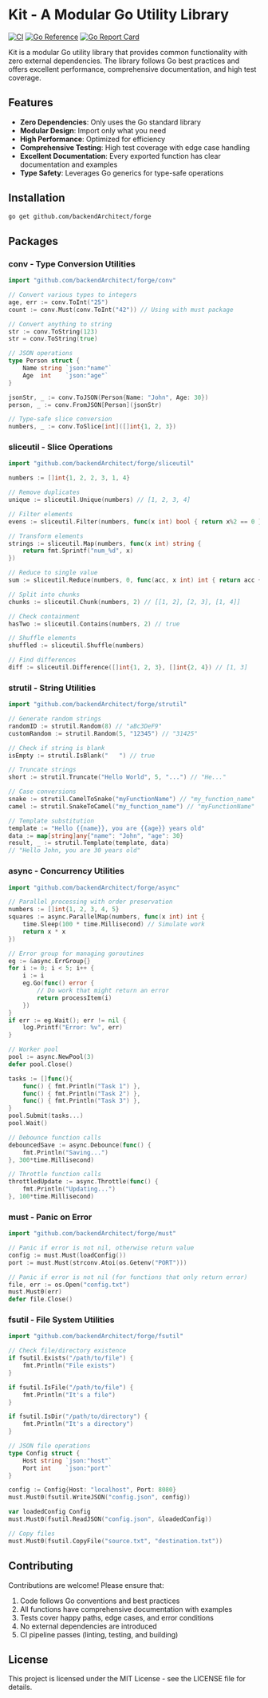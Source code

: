 # Kit - A Modular Go Utility Library

[![CI](https://github.com/backendArchitect/forge/actions/workflows/ci.yml/badge.svg)](https://github.com/backendArchitect/forge/actions/workflows/ci.yml)
[![Go Reference](https://pkg.go.dev/badge/github.com/backendArchitect/forge.svg)](https://pkg.go.dev/github.com/backendArchitect/forge)
[![Go Report Card](https://goreportcard.com/badge/github.com/backendArchitect/forge)](https://goreportcard.com/report/github.com/backendArchitect/forge)

Kit is a modular Go utility library that provides common functionality with zero external dependencies. The library follows Go best practices and offers excellent performance, comprehensive documentation, and high test coverage.

## Features

- **Zero Dependencies**: Only uses the Go standard library
- **Modular Design**: Import only what you need
- **High Performance**: Optimized for efficiency
- **Comprehensive Testing**: High test coverage with edge case handling
- **Excellent Documentation**: Every exported function has clear documentation and examples
- **Type Safety**: Leverages Go generics for type-safe operations

## Installation

```bash
go get github.com/backendArchitect/forge
```

## Packages

### conv - Type Conversion Utilities

```go
import "github.com/backendArchitect/forge/conv"

// Convert various types to integers
age, err := conv.ToInt("25")
count := conv.Must(conv.ToInt("42")) // Using with must package

// Convert anything to string
str := conv.ToString(123)
str = conv.ToString(true)

// JSON operations
type Person struct {
    Name string `json:"name"`
    Age  int    `json:"age"`
}

jsonStr, _ := conv.ToJSON(Person{Name: "John", Age: 30})
person, _ := conv.FromJSON[Person](jsonStr)

// Type-safe slice conversion
numbers, _ := conv.ToSlice[int]([]int{1, 2, 3})
```

### sliceutil - Slice Operations

```go
import "github.com/backendArchitect/forge/sliceutil"

numbers := []int{1, 2, 2, 3, 1, 4}

// Remove duplicates
unique := sliceutil.Unique(numbers) // [1, 2, 3, 4]

// Filter elements
evens := sliceutil.Filter(numbers, func(x int) bool { return x%2 == 0 })

// Transform elements
strings := sliceutil.Map(numbers, func(x int) string { 
    return fmt.Sprintf("num_%d", x) 
})

// Reduce to single value
sum := sliceutil.Reduce(numbers, 0, func(acc, x int) int { return acc + x })

// Split into chunks
chunks := sliceutil.Chunk(numbers, 2) // [[1, 2], [2, 3], [1, 4]]

// Check containment
hasTwo := sliceutil.Contains(numbers, 2) // true

// Shuffle elements
shuffled := sliceutil.Shuffle(numbers)

// Find differences
diff := sliceutil.Difference([]int{1, 2, 3}, []int{2, 4}) // [1, 3]
```

### strutil - String Utilities

```go
import "github.com/backendArchitect/forge/strutil"

// Generate random strings
randomID := strutil.Random(8) // "aBc3DeF9"
customRandom := strutil.Random(5, "12345") // "31425"

// Check if string is blank
isEmpty := strutil.IsBlank("   ") // true

// Truncate strings
short := strutil.Truncate("Hello World", 5, "...") // "He..."

// Case conversions
snake := strutil.CamelToSnake("myFunctionName") // "my_function_name"
camel := strutil.SnakeToCamel("my_function_name") // "myFunctionName"

// Template substitution
template := "Hello {{name}}, you are {{age}} years old"
data := map[string]any{"name": "John", "age": 30}
result, _ := strutil.Template(template, data)
// "Hello John, you are 30 years old"
```

### async - Concurrency Utilities

```go
import "github.com/backendArchitect/forge/async"

// Parallel processing with order preservation
numbers := []int{1, 2, 3, 4, 5}
squares := async.ParallelMap(numbers, func(x int) int {
    time.Sleep(100 * time.Millisecond) // Simulate work
    return x * x
})

// Error group for managing goroutines
eg := &async.ErrGroup{}
for i := 0; i < 5; i++ {
    i := i
    eg.Go(func() error {
        // Do work that might return an error
        return processItem(i)
    })
}
if err := eg.Wait(); err != nil {
    log.Printf("Error: %v", err)
}

// Worker pool
pool := async.NewPool(3)
defer pool.Close()

tasks := []func(){
    func() { fmt.Println("Task 1") },
    func() { fmt.Println("Task 2") },
    func() { fmt.Println("Task 3") },
}
pool.Submit(tasks...)
pool.Wait()

// Debounce function calls
debouncedSave := async.Debounce(func() {
    fmt.Println("Saving...")
}, 300*time.Millisecond)

// Throttle function calls
throttledUpdate := async.Throttle(func() {
    fmt.Println("Updating...")
}, 100*time.Millisecond)
```

### must - Panic on Error

```go
import "github.com/backendArchitect/forge/must"

// Panic if error is not nil, otherwise return value
config := must.Must(loadConfig()) 
port := must.Must(strconv.Atoi(os.Getenv("PORT")))

// Panic if error is not nil (for functions that only return error)
file, err := os.Open("config.txt")
must.Must0(err)
defer file.Close()
```

### fsutil - File System Utilities

```go
import "github.com/backendArchitect/forge/fsutil"

// Check file/directory existence
if fsutil.Exists("/path/to/file") {
    fmt.Println("File exists")
}

if fsutil.IsFile("/path/to/file") {
    fmt.Println("It's a file")
}

if fsutil.IsDir("/path/to/directory") {
    fmt.Println("It's a directory")
}

// JSON file operations
type Config struct {
    Host string `json:"host"`
    Port int    `json:"port"`
}

config := Config{Host: "localhost", Port: 8080}
must.Must0(fsutil.WriteJSON("config.json", config))

var loadedConfig Config
must.Must0(fsutil.ReadJSON("config.json", &loadedConfig))

// Copy files
must.Must0(fsutil.CopyFile("source.txt", "destination.txt"))
```

## Contributing

Contributions are welcome! Please ensure that:

1. Code follows Go conventions and best practices
2. All functions have comprehensive documentation with examples
3. Tests cover happy paths, edge cases, and error conditions
4. No external dependencies are introduced
5. CI pipeline passes (linting, testing, and building)

## License

This project is licensed under the MIT License - see the LICENSE file for details.
